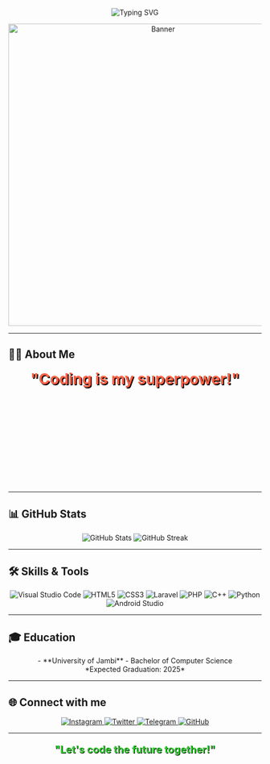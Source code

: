 <!-- Profil Header -->
<p align="center">
  <img src="https://readme-typing-svg.herokuapp.com?color=%2336BCF7&size=25&center=true&vCenter=true&width=450&lines=Welcome+to+My+GitHub+Profile!;Its+Me+Xvier!" alt="Typing SVG">
</p>

<!-- Banner -->
<p align="center">
  <img src="https://raw.githubusercontent.com/username/repo-name/main/banner-image.gif" alt="Banner" width="600"/>
</p>

---

<!-- Tentang Saya -->
## 👨‍🚀 About Me
<p align="center">
  <span style="font-size: 30px; font-weight: bold; color: #FF6347; text-shadow: 2px 2px #000;">
    "Coding is my superpower!"
  </span>
</p>

<p align="center">
  <span style="font-size: 20px; color: #fff; animation: fade 3s infinite;">🔭 I am a student at <b>University of Jambi</b></span><br>
  <span style="font-size: 20px; color: #fff; animation: fade 3s infinite;">🌱 I’m currently learning <b>Telegram Bot and Android Application Development</b></span><br>
  <span style="font-size: 20px; color: #fff; animation: fade 3s infinite;">💬 Ask me about <b>Python, CSS, and anything else I know</b></span><br>
  <span style="font-size: 20px; color: #fff; animation: fade 3s infinite;">🛸 Fun Fact: I love watching sci-fi movies and exploring new technologies!</span>
</p>

<style>
  @keyframes fade {
    0% { opacity: 0; }
    50% { opacity: 1; }
    100% { opacity: 0; }
  }
</style>

---

<!-- Statistik GitHub -->
## 📊 GitHub Stats
<p align="center">
  <img src="https://github-readme-stats.vercel.app/api?username=Xvier86&show_icons=true&theme=radical" alt="GitHub Stats"/>
  <img src="https://github-readme-streak-stats.herokuapp.com/?user=Xvier86&theme=radical" alt="GitHub Streak"/>
</p>

---

<!-- Skills dan Tools -->
## 🛠 Skills & Tools
<p align="center">
  <img src="https://img.shields.io/badge/Visual_Studio_Code-0078d7?style=for-the-badge&logo=visual%20studio%20code&logoColor=white" alt="Visual Studio Code">
  <img src="https://img.shields.io/badge/HTML5-E34F26?style=for-the-badge&logo=html5&logoColor=white" alt="HTML5">
  <img src="https://img.shields.io/badge/CSS3-1572B6?style=for-the-badge&logo=css3&logoColor=white" alt="CSS3">
  <img src="https://img.shields.io/badge/Laravel-FF2D20?style=for-the-badge&logo=laravel&logoColor=white" alt="Laravel">
  <img src="https://img.shields.io/badge/PHP-777BB4?style=for-the-badge&logo=php&logoColor=white" alt="PHP">
  <img src="https://img.shields.io/badge/C++-00599C?style=for-the-badge&logo=c%2B%2B&logoColor=white" alt="C++">
  <img src="https://img.shields.io/badge/Python-3670A0?style=for-the-badge&logo=python&logoColor=ffdd54" alt="Python">
  <img src="https://img.shields.io/badge/Android_Studio-3DDC84?style=for-the-badge&logo=android-studio&logoColor=white" alt="Android Studio">
</p>

---

<!-- Pendidikan -->
## 🎓 Education
<p align="center">
  - **University of Jambi** - Bachelor of Computer Science<br>
    *Expected Graduation: 2025*
</p>

---

<!-- Kontak dan Sosial Media -->
## 🌐 Connect with me
<p align="center">
  <a href="https://instagram.com/vier_gmsta22">
    <img src="https://img.shields.io/badge/Instagram-E1306C?style=for-the-badge&logo=instagram" alt="Instagram">
  </a>
  <a href="https://twitter.com/lordkazuma18">
    <img src="https://img.shields.io/badge/Twitter-blue?style=for-the-badge&logo=twitter" alt="Twitter">
  </a>
  <a href="https://t.me/bluewibes">
    <img src="https://img.shields.io/badge/Telegram-0088cc?style=for-the-badge&logo=telegram" alt="Telegram">
  </a>
  <a href="https://github.com/Xvier86">
    <img src="https://img.shields.io/badge/GitHub-black?style=for-the-badge&logo=github" alt="GitHub">
  </a>
</p>

---

<!-- Penutup -->
<p align="center" style="font-size: 20px; font-weight: bold; color: #32CD32; text-shadow: 1px 1px #000;">
  "Let's code the future together!"
</p>
